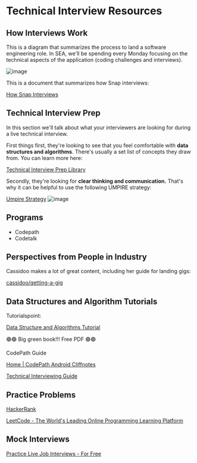 # Technical Interview Resources


## How Interviews Work

This is a diagram that summarizes the process to land a software engineering role. In SEA, we'll be spending every Monday focusing on the technical aspects of the application (coding challenges and interviews). 

![image](https://user-images.githubusercontent.com/26272095/172125443-89069417-bb26-427f-b9b1-0ad6dc1c58b4.png)

This is a document that summarizes how Snap interviews:

[How Snap Interviews](https://drive.google.com/file/d/1cH6QVOtV5-GV9IAcGP41ZfB_Ai3EEigD/view)

## Technical Interview Prep

In this section we'll talk about what your interviewers are looking for during a live technical interview. 

First things first, they're looking to see that you feel comfortable with **data structures and algorithms**. There's usually a set list of concepts they draw from. You can learn more here:

[Technical Interview Prep Library](https://www.notion.so/Technical-Interview-Prep-Library-82763f1478ce46a19149a5a2bfe5f317)

Secondly, they're looking for **clear thinking and communication.** That's why it can be helpful to use the following UMPIRE strategy:

[Umpire Strategy](https://guides.codepath.com/compsci/UMPIRE-Interview-Strategy)
![image](https://user-images.githubusercontent.com/26272095/172125647-f117e86b-8f99-4987-929f-7db9637cf332.png)


## Programs

- Codepath
- Codetalk

## Perspectives from People in Industry

Cassidoo makes a lot of great content, including her guide for landing gigs: 

[cassidoo/getting-a-gig](https://github.com/cassidoo/getting-a-gig#your-skills)

## Data Structures and Algorithm Tutorials

Tutorialspoint: 

[Data Structure and Algorithms Tutorial](https://www.tutorialspoint.com/data_structures_algorithms/index.htm)

🟢🟢 Big green book!!! Free PDF 🟢🟢

[](https://cin.ufpe.br/~fbma/Crack/Cracking%20the%20Coding%20Interview%20189%20Programming%20Questions%20and%20Solutions.pdf)

CodePath Guide

[Home | CodePath Android Cliffnotes](https://guides.codepath.com/compsci)

[Technical Interviewing Guide](https://books.codepath.org/student-handbook/technical-interviewing/technical-interviewing-guide)

## Practice Problems

[HackerRank](http://hackerrank.com)

[LeetCode - The World's Leading Online Programming Learning Platform](http://leetcode.com)

## Mock Interviews

[Practice Live Job Interviews - For Free](http://pramp.com)
